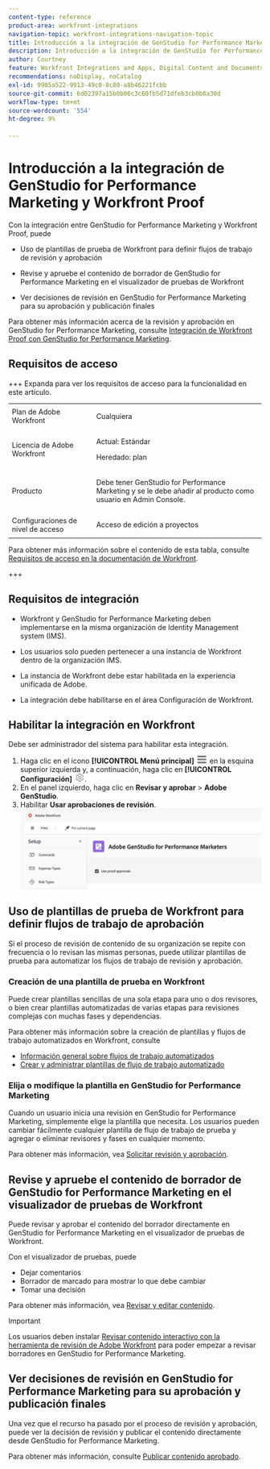 ```yaml
---
content-type: reference
product-area: workfront-integrations
navigation-topic: workfront-integrations-navigation-topic
title: Introducción a la integración de GenStudio for Performance Marketing y Workfront Proof
description: Introducción a la integración de GenStudio for Performance Marketing y Workfront Proof
author: Courtney
feature: Workfront Integrations and Apps, Digital Content and Documents
recommendations: noDisplay, noCatalog
exl-id: 9905a522-9913-49c0-8c80-a8b46221fcbb
source-git-commit: 6d02397a15b0b06c3c60fb5d71dfeb3cb0b0a30d
workflow-type: tm+mt
source-wordcount: '554'
ht-degree: 9%

---
```


# Introducción a la integración de GenStudio for Performance Marketing y Workfront Proof

Con la integración entre GenStudio for Performance Marketing y Workfront Proof, puede

* Uso de plantillas de prueba de Workfront para definir flujos de trabajo de revisión y aprobación

* Revise y apruebe el contenido de borrador de GenStudio for Performance Marketing en el visualizador de pruebas de Workfront

* Ver decisiones de revisión en GenStudio for Performance Marketing para su aprobación y publicación finales

Para obtener más información acerca de la revisión y aprobación en GenStudio for Performance Marketing, consulte [Integración de Workfront Proof con GenStudio for Performance Marketing](https://experienceleague.adobe.com/es/docs/genstudio-for-performance-marketing/user-guide/approve/proof-integration).


## Requisitos de acceso

+++ Expanda para ver los requisitos de acceso para la funcionalidad en este artículo.

<table style="table-layout:auto"> 
 <col> 
 <col> 
 <tbody> 
 <tr> 
   <td role="rowheader">Plan de Adobe Workfront</td> 
   <td> 
   <p>Cualquiera</p> 
   </td> 
  </tr> 
  <tr> 
   <td role="rowheader">Licencia de Adobe Workfront</td> 
   <td> 
   <p>Actual: Estándar </p> 
   <p>Heredado: plan </p></td> 
  </tr> 
  <tr> 
   <td role="rowheader">Producto</td> 
   <td> 
   <p> Debe tener GenStudio for Performance Marketing y se le debe añadir al producto como usuario en Admin Console. </p> </td> 
  </tr> 
  <tr> 
   <td role="rowheader">Configuraciones de nivel de acceso</td> 
   <td> <p>Acceso de edición a proyectos</p> </td> 
  </tr> 
 </tbody> 
</table>

Para obtener más información sobre el contenido de esta tabla, consulte [Requisitos de acceso en la documentación de Workfront](/help/quicksilver/administration-and-setup/add-users/access-levels-and-object-permissions/access-level-requirements-in-documentation.md).

+++


## Requisitos de integración

* Workfront y GenStudio for Performance Marketing deben implementarse en la misma organización de Identity Management system (IMS).

* Los usuarios solo pueden pertenecer a una instancia de Workfront dentro de la organización IMS.

* La instancia de Workfront debe estar habilitada en la experiencia unificada de Adobe.

* La integración debe habilitarse en el área Configuración de Workfront.


## Habilitar la integración en Workfront

Debe ser administrador del sistema para habilitar esta integración.

1. Haga clic en el icono **[!UICONTROL Menú principal]** ![Menú principal](/help/_includes/assets/main-menu-icon-left-nav.png) en la esquina superior izquierda y, a continuación, haga clic en **[!UICONTROL Configuración]** ![Icono de configuración](/help/_includes/assets/gear-icon-setup.png).
1. En el panel izquierdo, haga clic en **Revisar y aprobar** > **Adobe GenStudio**.
1. Habilitar **Usar aprobaciones de revisión**.
   ![habilitar revisión para la configuración de GenStudio](assets/enable-proofing-gs.png)

## Uso de plantillas de prueba de Workfront para definir flujos de trabajo de aprobación

Si el proceso de revisión de contenido de su organización se repite con frecuencia o lo revisan las mismas personas, puede utilizar plantillas de prueba para automatizar los flujos de trabajo de revisión y aprobación.

### Creación de una plantilla de prueba en Workfront

Puede crear plantillas sencillas de una sola etapa para uno o dos revisores, o bien crear plantillas automatizadas de varias etapas para revisiones complejas con muchas fases y dependencias.

Para obtener más información sobre la creación de plantillas y flujos de trabajo automatizados en Workfront, consulte

* [Información general sobre flujos de trabajo automatizados](/help/quicksilver/review-and-approve-work/proofing/proofing-overview/automated-workflow.md)
* [Crear y administrar plantillas de flujo de trabajo automatizado](/help/quicksilver/administration-and-setup/manage-workfront/configure-proofing/create-manage-automated-workflow-templates.md)

### Elija o modifique la plantilla en GenStudio for Performance Marketing

Cuando un usuario inicia una revisión en GenStudio for Performance Marketing, simplemente elige la plantilla que necesita. Los usuarios pueden cambiar fácilmente cualquier plantilla de flujo de trabajo de prueba y agregar o eliminar revisores y fases en cualquier momento.

Para obtener más información, vea [Solicitar revisión y aprobación](https://experienceleague.adobe.com/es/docs/genstudio-for-performance-marketing/user-guide/approve/request-review).

## Revise y apruebe el contenido de borrador de GenStudio for Performance Marketing en el visualizador de pruebas de Workfront

Puede revisar y aprobar el contenido del borrador directamente en GenStudio for Performance Marketing en el visualizador de pruebas de Workfront.

Con el visualizador de pruebas, puede

* Dejar comentarios
* Borrador de marcado para mostrar lo que debe cambiar
* Tomar una decisión

Para obtener más información, vea [Revisar y editar contenido](https://experienceleague.adobe.com/es/docs/genstudio-for-performance-marketing/user-guide/approve/review-and-edit).


>[!IMPORTANT]
>
>Los usuarios deben instalar [Revisar contenido interactivo con la herramienta de revisión de Adobe Workfront](/help/quicksilver/review-and-approve-work/proofing/reviewing-proofs-within-workfront/review-a-proof/review-proof-in-web-viewer-extension.md) para poder empezar a revisar borradores en GenStudio for Performance Marketing.


## Ver decisiones de revisión en GenStudio for Performance Marketing para su aprobación y publicación finales

Una vez que el recurso ha pasado por el proceso de revisión y aprobación, puede ver la decisión de revisión y publicar el contenido directamente desde GenStudio for Performance Marketing.

Para obtener más información, consulte [Publicar contenido aprobado](https://experienceleague.adobe.com/es/docs/genstudio-for-performance-marketing/user-guide/approve/publish-content).
